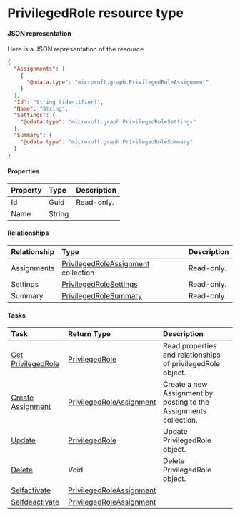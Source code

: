 # PrivilegedRole resource type



#### JSON representation

Here is a JSON representation of the resource

```json
{
  "Assignments": [
    {
      "@odata.type": "microsoft.graph.PrivilegedRoleAssignment"
    }
  ],
  "Id": "String (identifier)",
  "Name": "String",
  "Settings": {
    "@odata.type": "microsoft.graph.PrivilegedRoleSettings"
  },
  "Summary": {
    "@odata.type": "microsoft.graph.PrivilegedRoleSummary"
  }
}

```
#### Properties
| Property	   | Type	|Description|
|:---------------|:--------|:----------|
|Id|Guid| Read-only.|
|Name|String||

#### Relationships
| Relationship | Type	|Description|
|:---------------|:--------|:----------|
|Assignments|[PrivilegedRoleAssignment](privilegedroleassignment.md) collection| Read-only.|
|Settings|[PrivilegedRoleSettings](privilegedrolesettings.md)| Read-only.|
|Summary|[PrivilegedRoleSummary](privilegedrolesummary.md)| Read-only.|

#### Tasks

| Task		   | Return Type	|Description|
|:---------------|:--------|:----------|
|[Get PrivilegedRole](../api/privilegedrole_get.md) | [PrivilegedRole](privilegedrole.md) |Read properties and relationships of privilegedRole object.|
|[Create Assignment](../api/privilegedrole_post_assignments.md) |[PrivilegedRoleAssignment](privilegedroleassignment.md)| Create a new Assignment by posting to the Assignments collection.|
|[Update](../api/privilegedrole_update.md) | [PrivilegedRole](privilegedrole.md)	|Update PrivilegedRole object. |
|[Delete](../api/privilegedrole_delete.md) | Void	|Delete PrivilegedRole object. |
|[Selfactivate](../api/privilegedrole_selfactivate.md)|[PrivilegedRoleAssignment](privilegedroleassignment.md)||
|[Selfdeactivate](../api/privilegedrole_selfdeactivate.md)|[PrivilegedRoleAssignment](privilegedroleassignment.md)||
